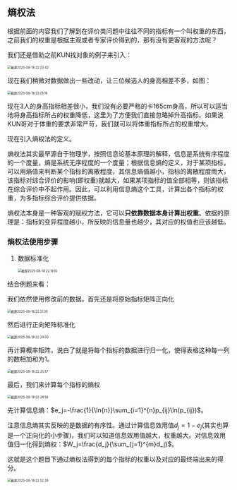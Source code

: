 ## 熵权法

根据前面的内容我们了解到在评价类问题中往往不同的指标有一个叫权重的东西，之前我们的权重是根据主观或者专家评价得到的，那有没有更客观的方法呢？

我们还是借助之前KUN找对象的例子来引入：

<img src="/Users/huohuade/Library/Application%20Support/typora-user-images/%E6%88%AA%E5%B1%8F2025-08-18%2022.03.42.png" alt="截屏2025-08-18 22.03.42" style="zoom:50%;" />

现在我们稍微对数据做出一些改动，让三位候选人的身高相差不多，如图：

<img src="/Users/huohuade/Library/Application%20Support/typora-user-images/%E6%88%AA%E5%B1%8F2025-08-18%2022.05.16.png" alt="截屏2025-08-18 22.05.16" style="zoom:50%;" />

现在3人的身高指标相差很小，我们没有必要严格的卡165cm身高，所以可以适当地将身高指标所占的权重降低，这里为了方便我们直接忽略掉升高指标。如果说KUN哥对于体重的要求非常严苛，我们就可以将体重指标所占的权重增大。

现在引入熵权法的定义。

熵权法其实最早源自于物理学，按照信息论基本原理的解释，信息是系统有序程度的一个度量，熵是系统无序程度的一个度量；根据信息熵的定义，对于某项指标，可以用熵值来判断某个指标的离散程度，其信息熵值越小，指标的离散程度雨大，该指标对综合评价的影响(即权重)就越大，如果某项指标的值全部相等，则该指标在综合评价中不起作用。因此，可以利用信息熵这个工具，计算出各个指标的权重，为多指标综合评价提供依据。

熵权法本身是一种客观的赋权方法，它可以**只依靠数据本身计算出权重**。依据的原理是：指标的变异程度越小，所反映的信息量也越少，其对应的权值也应该越低。

### 熵权法使用步骤

1. 数据标准化

   <img src="/Users/huohuade/Library/Application%20Support/typora-user-images/%E6%88%AA%E5%B1%8F2025-08-18%2022.19.10.png" alt="截屏2025-08-18 22.19.10" style="zoom:50%;" />

结合例题来看：

我们依然使用修改前的数据。首先还是将原始指标矩阵正向化

<img src="/Users/huohuade/Library/Application%20Support/typora-user-images/%E6%88%AA%E5%B1%8F2025-08-18%2022.21.05.png" alt="截屏2025-08-18 22.21.05" style="zoom:50%;" />

然后进行正向矩阵标准化

<img src="/Users/huohuade/Library/Application%20Support/typora-user-images/%E6%88%AA%E5%B1%8F2025-08-18%2022.24.00.png" alt="截屏2025-08-18 22.24.00" style="zoom:50%;" />

再计算概率矩阵，说白了就是将每个指标的数据进行归一化，使得表格这种每一列的数相加和为1。

<img src="/Users/huohuade/Library/Application%20Support/typora-user-images/%E6%88%AA%E5%B1%8F2025-08-18%2022.25.57.png" alt="截屏2025-08-18 22.25.57" style="zoom:50%;" />

最后，我们来计算每个指标的熵权

<img src="/Users/huohuade/Library/Application%20Support/typora-user-images/%E6%88%AA%E5%B1%8F2025-08-18%2022.28.56.png" alt="截屏2025-08-18 22.28.56" style="zoom:50%;" />

先计算信息熵：$e_j=-\frac{1}{\ln{n}}\sum_{i=1}^{n}p_{ij}\ln(p_{ij})$。

注意信息熵其实反映的是数据的有序性。通过计算信息效用值$d_j=1-e_j$(其实也算是一个正向化的小步骤)，我们可以知道信息效用值越大，权重越大。对信息效用值归一化得到熵权：$W_j=\frac{d_j}{\sum_{j=1}^{m}d_j}$。

这就是这个题目下通过熵权法得到的每个指标的权重以及对应的最终端出来的得分。

<img src="/Users/huohuade/Library/Application%20Support/typora-user-images/%E6%88%AA%E5%B1%8F2025-08-18%2022.52.39.png" alt="截屏2025-08-18 22.52.39" style="zoom:50%;" />


